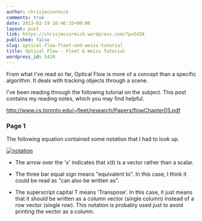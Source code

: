 ```yaml
---
author: chrisjmccormick
comments: true
date: 2013-02-19 16:46:33+00:00
layout: post
link: https://chrisjmccormick.wordpress.com/?p=5420
published: false
slug: optical-flow-fleet-and-weiss-tutorial
title: Optical Flow - Fleet & Weiss Tutorial
wordpress_id: 5420
---
```


From what I've read so far, Optical Flow is more of a concept than a specific algorithm. It deals with tracking objects through a scene.

I've been reading through the following tutorial on the subject. This post contains my reading notes, which you may find helpful.

http://www.cs.toronto.edu/~fleet/research/Papers/flowChapter05.pdf


### Page 1


The following equation contained some notation that I had to look up.

[![notation](http://chrisjmccormick.files.wordpress.com/2013/02/notation.png)](http://chrisjmccormick.files.wordpress.com/2013/02/notation.png)





	
  * The arrow over the 'x' indicates that x(t) is a vector rather than a scalar.

	
  * The three bar equal sign means "equivalent to". In this case, I think it could be read as "can also be written as".

	
  * The superscript capital T means 'Transpose'. In this case, it just means that it should be written as a column vector (single column) instead of a row vector (single row). This notation is probably used just to avoid printing the vector as a column.







